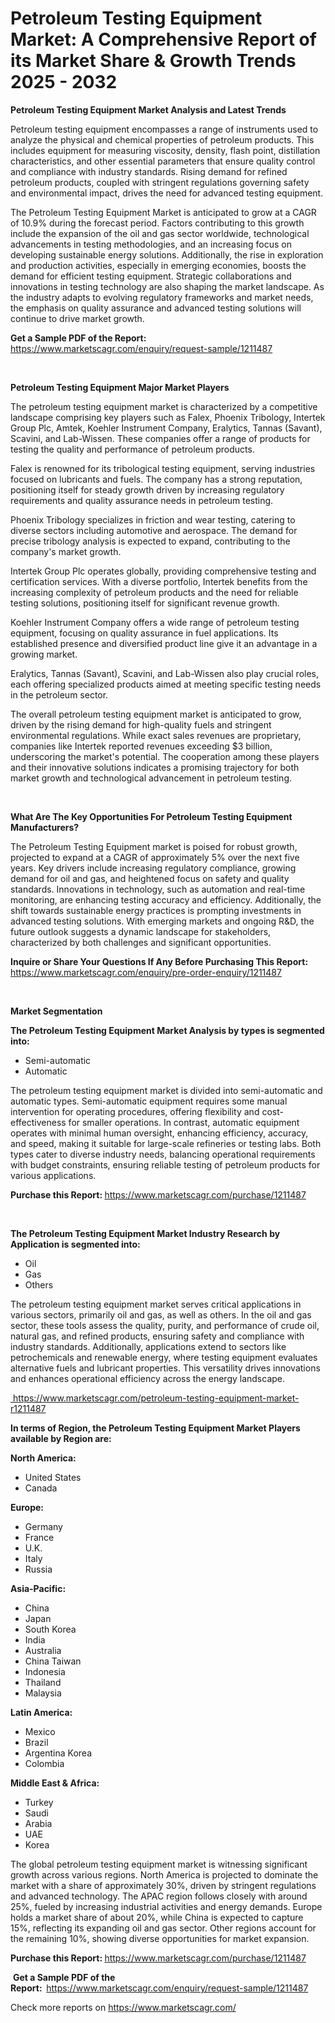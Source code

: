 <p><h1>Petroleum Testing Equipment Market: A Comprehensive Report of its Market Share & Growth Trends 2025 - 2032</h1></p><p><strong>Petroleum Testing Equipment Market Analysis and Latest Trends</strong></p>
<p><p>Petroleum testing equipment encompasses a range of instruments used to analyze the physical and chemical properties of petroleum products. This includes equipment for measuring viscosity, density, flash point, distillation characteristics, and other essential parameters that ensure quality control and compliance with industry standards. Rising demand for refined petroleum products, coupled with stringent regulations governing safety and environmental impact, drives the need for advanced testing equipment.</p><p>The Petroleum Testing Equipment Market is anticipated to grow at a CAGR of 10.9% during the forecast period. Factors contributing to this growth include the expansion of the oil and gas sector worldwide, technological advancements in testing methodologies, and an increasing focus on developing sustainable energy solutions. Additionally, the rise in exploration and production activities, especially in emerging economies, boosts the demand for efficient testing equipment. Strategic collaborations and innovations in testing technology are also shaping the market landscape. As the industry adapts to evolving regulatory frameworks and market needs, the emphasis on quality assurance and advanced testing solutions will continue to drive market growth.</p></p>
<p><strong>Get a Sample PDF of the Report:&nbsp;</strong> <a href="https://www.marketscagr.com/enquiry/request-sample/1211487?utm_campaign=2733&utm_medium=2&utm_source=Github&utm_content=ia&utm_term=24032025&utm_id=petroleum-testing-equipment">https://www.marketscagr.com/enquiry/request-sample/1211487</a></p>
<p>&nbsp;</p>
<p><strong>Petroleum Testing Equipment Major Market Players</strong></p>
<p><p>The petroleum testing equipment market is characterized by a competitive landscape comprising key players such as Falex, Phoenix Tribology, Intertek Group Plc, Amtek, Koehler Instrument Company, Eralytics, Tannas (Savant), Scavini, and Lab-Wissen. These companies offer a range of products for testing the quality and performance of petroleum products.</p><p>Falex is renowned for its tribological testing equipment, serving industries focused on lubricants and fuels. The company has a strong reputation, positioning itself for steady growth driven by increasing regulatory requirements and quality assurance needs in petroleum testing.</p><p>Phoenix Tribology specializes in friction and wear testing, catering to diverse sectors including automotive and aerospace. The demand for precise tribology analysis is expected to expand, contributing to the company's market growth.</p><p>Intertek Group Plc operates globally, providing comprehensive testing and certification services. With a diverse portfolio, Intertek benefits from the increasing complexity of petroleum products and the need for reliable testing solutions, positioning itself for significant revenue growth.</p><p>Koehler Instrument Company offers a wide range of petroleum testing equipment, focusing on quality assurance in fuel applications. Its established presence and diversified product line give it an advantage in a growing market.</p><p>Eralytics, Tannas (Savant), Scavini, and Lab-Wissen also play crucial roles, each offering specialized products aimed at meeting specific testing needs in the petroleum sector.</p><p>The overall petroleum testing equipment market is anticipated to grow, driven by the rising demand for high-quality fuels and stringent environmental regulations. While exact sales revenues are proprietary, companies like Intertek reported revenues exceeding $3 billion, underscoring the market's potential. The cooperation among these players and their innovative solutions indicates a promising trajectory for both market growth and technological advancement in petroleum testing.</p></p>
<p>&nbsp;</p>
<p><strong>What Are The Key Opportunities For Petroleum Testing Equipment Manufacturers?</strong></p>
<p><p>The Petroleum Testing Equipment market is poised for robust growth, projected to expand at a CAGR of approximately 5% over the next five years. Key drivers include increasing regulatory compliance, growing demand for oil and gas, and heightened focus on safety and quality standards. Innovations in technology, such as automation and real-time monitoring, are enhancing testing accuracy and efficiency. Additionally, the shift towards sustainable energy practices is prompting investments in advanced testing solutions. With emerging markets and ongoing R&D, the future outlook suggests a dynamic landscape for stakeholders, characterized by both challenges and significant opportunities.</p></p>
<p><strong>Inquire or Share Your Questions If Any Before Purchasing This Report:</strong> <a href="https://www.marketscagr.com/enquiry/pre-order-enquiry/1211487?utm_campaign=2733&utm_medium=2&utm_source=Github&utm_content=ia&utm_term=24032025&utm_id=petroleum-testing-equipment">https://www.marketscagr.com/enquiry/pre-order-enquiry/1211487</a></p>
<p>&nbsp;</p>
<p><strong>Market Segmentation</strong></p>
<p><strong>The Petroleum Testing Equipment Market Analysis by types is segmented into:</strong></p>
<p><ul><li>Semi-automatic</li><li>Automatic</li></ul></p>
<p><p>The petroleum testing equipment market is divided into semi-automatic and automatic types. Semi-automatic equipment requires some manual intervention for operating procedures, offering flexibility and cost-effectiveness for smaller operations. In contrast, automatic equipment operates with minimal human oversight, enhancing efficiency, accuracy, and speed, making it suitable for large-scale refineries or testing labs. Both types cater to diverse industry needs, balancing operational requirements with budget constraints, ensuring reliable testing of petroleum products for various applications.</p></p>
<p><strong>Purchase this Report:&nbsp;</strong><a href="https://www.marketscagr.com/purchase/1211487?utm_campaign=2733&utm_medium=2&utm_source=Github&utm_content=ia&utm_term=24032025&utm_id=petroleum-testing-equipment">https://www.marketscagr.com/purchase/1211487</a></p>
<p>&nbsp;</p>
<p><strong>The Petroleum Testing Equipment Market Industry Research by Application is segmented into:</strong></p>
<p><ul><li>Oil</li><li>Gas</li><li>Others</li></ul></p>
<p><p>The petroleum testing equipment market serves critical applications in various sectors, primarily oil and gas, as well as others. In the oil and gas sector, these tools assess the quality, purity, and performance of crude oil, natural gas, and refined products, ensuring safety and compliance with industry standards. Additionally, applications extend to sectors like petrochemicals and renewable energy, where testing equipment evaluates alternative fuels and lubricant properties. This versatility drives innovations and enhances operational efficiency across the energy landscape.</p></p>
<p><a href="https://www.marketscagr.com/petroleum-testing-equipment-market-r1211487?utm_campaign=2733&utm_medium=2&utm_source=Github&utm_content=ia&utm_term=24032025&utm_id=petroleum-testing-equipment">&nbsp;https://www.marketscagr.com/petroleum-testing-equipment-market-r1211487</a></p>
<p><strong>In terms of Region, the Petroleum Testing Equipment Market Players available by Region are:</strong></p>
<p>
    <p> <strong> North America: </strong>
        <ul>
            <li>United States</li>
            <li>Canada</li>
        </ul>
        </p> 
    <p> <strong> Europe: </strong>
        <ul>
            <li>Germany</li>
            <li>France</li>
            <li>U.K.</li>
            <li>Italy</li>
            <li>Russia</li>
        </ul>
        </p> 
    <p> <strong> Asia-Pacific: </strong>
        <ul>
            <li>China</li>
            <li>Japan</li>
            <li>South Korea</li>
            <li>India</li>
            <li>Australia</li>
            <li>China Taiwan</li>
            <li>Indonesia</li>
            <li>Thailand</li>
            <li>Malaysia</li>
        </ul>
        </p> 
    <p> <strong> Latin America: </strong>
        <ul>
            <li>Mexico</li>
            <li>Brazil</li>
            <li>Argentina Korea</li>
            <li>Colombia</li>
        </ul>
        </p> 
    <p> <strong> Middle East & Africa: </strong>
        <ul>
            <li>Turkey</li>
            <li>Saudi</li>
            <li>Arabia</li>
            <li>UAE</li>
            <li>Korea</li>
        </ul>
    </p>
    </p>
<p><p>The global petroleum testing equipment market is witnessing significant growth across various regions. North America is projected to dominate the market with a share of approximately 30%, driven by stringent regulations and advanced technology. The APAC region follows closely with around 25%, fueled by increasing industrial activities and energy demands. Europe holds a market share of about 20%, while China is expected to capture 15%, reflecting its expanding oil and gas sector. Other regions account for the remaining 10%, showing diverse opportunities for market expansion.</p></p>
<p><strong>Purchase this Report: </strong><a href="https://www.marketscagr.com/purchase/1211487?utm_campaign=2733&utm_medium=2&utm_source=Github&utm_content=ia&utm_term=24032025&utm_id=petroleum-testing-equipment">https://www.marketscagr.com/purchase/1211487</a></p>
<p>&nbsp;<strong>Get a Sample PDF of the Report:&nbsp;&nbsp;</strong><a href="https://www.marketscagr.com/enquiry/request-sample/1211487?utm_campaign=2733&utm_medium=2&utm_source=Github&utm_content=ia&utm_term=24032025&utm_id=petroleum-testing-equipment">https://www.marketscagr.com/enquiry/request-sample/1211487</a></p>
<p><strong></strong></p>
<p>Check more reports on <a href="https://www.marketscagr.com/?utm_campaign=2733&utm_medium=2&utm_source=Github&utm_content=ia&utm_term=24032025&utm_id=petroleum-testing-equipment">https://www.marketscagr.com/</a></p>